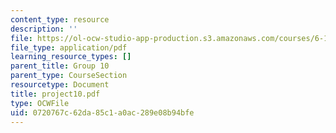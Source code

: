 ```yaml
---
content_type: resource
description: ''
file: https://ol-ocw-studio-app-production.s3.amazonaws.com/courses/6-111-introductory-digital-systems-laboratory-spring-2006/0720767c62da85c1a0ac289e08b94bfe_project10.pdf
file_type: application/pdf
learning_resource_types: []
parent_title: Group 10
parent_type: CourseSection
resourcetype: Document
title: project10.pdf
type: OCWFile
uid: 0720767c-62da-85c1-a0ac-289e08b94bfe
---
```

